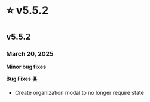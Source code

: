 # ⭐ v5.5.2

## v5.5.2

### March 20, 2025

**Minor bug fixes**

**Bug Fixes 🪲**

* Create organization modal to no longer require state
